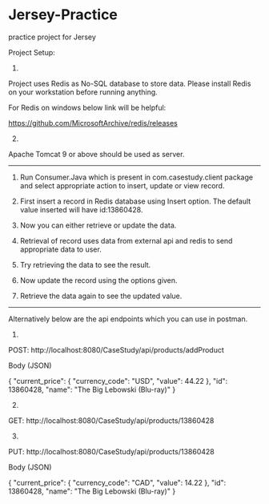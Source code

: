 # Jersey-Practice
practice project for Jersey

Project Setup:

1.
Project uses Redis as No-SQL database to store data.
Please install Redis on your workstation before running anything.

For Redis on windows below link will be helpful:

https://github.com/MicrosoftArchive/redis/releases

2.
Apache Tomcat 9 or above should be used as server.


----------------------------------------------------------------------------------------------------------------------------------------


1. Run Consumer.Java which is present in com.casestudy.client package and select appropriate action to insert, update or view record.

2. First insert a record in Redis database using Insert option. The default value inserted will have id:13860428.

3. Now you can either retrieve or update the data.

4. Retrieval of record uses data from external api and redis to send appropriate data to user.

5. Try retrieving the data to see the result.

6. Now update the record using the options given.

7. Retrieve the data again to see the updated value.

---------------------------------------------------------------------------------------------------------------------------------------

Alternatively below are the api endpoints which you can use in postman.

1.
POST:
http://localhost:8080/CaseStudy/api/products/addProduct

Body (JSON)

{
    "current_price": {
        "currency_code": "USD",
        "value": 44.22
    },
    "id": 13860428,
    "name": "The Big Lebowski (Blu-ray)"
}



2.
GET:
http://localhost:8080/CaseStudy/api/products/13860428



3.
PUT:
http://localhost:8080/CaseStudy/api/products/13860428

Body (JSON)

{
    "current_price": {
        "currency_code": "CAD",
        "value": 14.22
    },
    "id": 13860428,
    "name": "The Big Lebowski (Blu-ray)"
}

